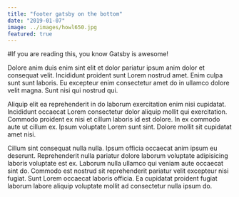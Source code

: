```yaml
---
title: "footer gatsby on the bottom"
date: "2019-01-07"
image: ../images/howl650.jpg
featured: true
---
```


#If you are reading this, you know Gatsby is awesome!

Dolore anim duis enim sint elit et dolor pariatur ipsum anim dolor et consequat velit. Incididunt proident sunt Lorem nostrud amet. Enim culpa sunt sunt laboris. Eu excepteur enim consectetur amet do in ullamco dolore velit magna. Sunt nisi qui nostrud qui.

Aliquip elit ea reprehenderit in do laborum exercitation enim nisi cupidatat. Incididunt occaecat Lorem consectetur dolor aliquip mollit qui exercitation. Commodo proident ex nisi et cillum laboris id est dolore. In ex commodo aute ut cillum ex. Ipsum voluptate Lorem sunt sint. Dolore mollit sit cupidatat amet nisi.

Cillum sint consequat nulla nulla. Ipsum officia occaecat anim ipsum eu deserunt. Reprehenderit nulla pariatur dolore laborum voluptate adipisicing laboris voluptate est ex. Laborum nulla ullamco qui veniam aute occaecat sint do. Commodo est nostrud sit reprehenderit pariatur velit excepteur nisi fugiat. Sunt Lorem occaecat laboris officia. Ea cupidatat proident fugiat laborum labore aliquip voluptate mollit ad consectetur nulla ipsum do.